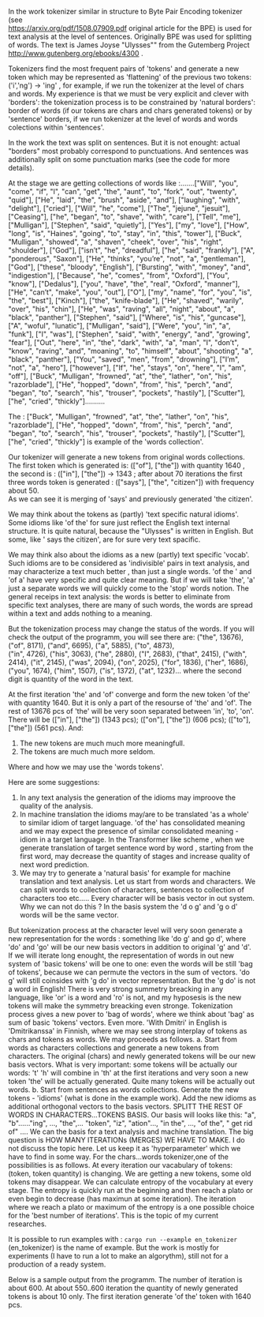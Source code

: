 In the work tokenizer similar in structure to Byte Pair Encoding tokenizer (see  
https://arxiv.org/pdf/1508.07909.pdf original article for the BPE) is used for text analysis at the level of sentences. Originally BPE was used for splitting of words.
The text is James Joyse "Ulysses"" from the Gutemberg Project
http://www.gutenberg.org/ebooks/4300 .

Tokenizers find the most frequent pairs of 'tokens' and generate a new token which may be represented as 'flattening' of the previous two tokens: ('i','ng') -> 'ing' , for example, if we run the tokenizer at the level of chars and words. My experience is that we must be very explicit and clever with 'borders': the tokenization process is to be constrained by 'natural borders': border of words (if our tokens are chars and chars generated tokens) or by 'sentence' borders, if we run tokenizer at the level of words and words colections within 'sentences'. 

In the work the  text was split on sentences. But it is not enought: actual "borders" most probably correspond to punctuations. And sentences was additionally split on some punctuation marks (see the code for more details). 

At the stage we are getting collections of words like :.......["Will", "you", "come", "if", "I", "can", "get", "the", "aunt", "to", "fork", "out", "twenty", "quid"], ["He", "laid", "the", "brush", "aside", "and"], ["laughing", "with", "delight"], ["cried"], ["Will", "he", "come"], ["The", "jejune", "jesuit"], ["Ceasing"], ["he", "began", "to", "shave", "with", "care"], ["Tell", "me"], ["Mulligan"], ["Stephen", "said", "quietly"], ["Yes"], ["my", "love"], ["How", "long", "is", "Haines", "going", "to", "stay", "in", "this", "tower"], ["Buck", "Mulligan", "showed", "a", "shaven", "cheek", "over", "his", "right", "shoulder"], ["God"], ["isn’t", "he", "dreadful"], ["he", "said", "frankly"], ["A", "ponderous", "Saxon"], ["He", "thinks", "you’re", "not", "a", "gentleman"], ["God"], ["these", "bloody", "English"], ["Bursting", "with", "money", "and", "indigestion"], ["Because", "he", "comes", "from", "Oxford"], ["You", "know"], ["Dedalus"], ["you", "have", "the", "real", "Oxford", "manner"], ["He", "can’t", "make", "you", "out"], ["O"], ["my", "name", "for", "you", "is", "the", "best"], ["Kinch"], ["the", "knife-blade"], ["He", "shaved", "warily", "over", "his", "chin"], ["He", "was", "raving", "all", "night", "about", "a", "black", "panther"], ["Stephen", "said"], ["Where", "is", "his", "guncase"], ["A", "woful", "lunatic"], ["Mulligan", "said"], ["Were", "you", "in", "a", "funk"], ["I", "was"], ["Stephen", "said", "with", "energy", "and", "growing", "fear"], ["Out", "here", "in", "the", "dark", "with", "a", "man", "I", "don’t", "know", "raving", "and", "moaning", "to", "himself", "about", "shooting", "a", "black", "panther"], ["You", "saved", "men", "from", "drowning"], ["I’m", "not", "a", "hero"], ["however"], ["If", "he", "stays", "on", "here", "I", "am", "off"], ["Buck", "Mulligan", "frowned", "at", "the", "lather", "on", "his", "razorblade"], ["He", "hopped", "down", "from", "his", "perch", "and", "began", "to", "search", "his", "trouser", "pockets", "hastily"], ["Scutter"], ["he", "cried", "thickly"]..........

The : ["Buck", "Mulligan", "frowned", "at", "the", "lather", "on", "his", "razorblade"], ["He", "hopped", "down", "from", "his", "perch", "and", "began", "to", "search", "his", "trouser", "pockets", "hastily"], ["Scutter"], ["he", "cried", "thickly"] is example of the 'words collection'. 

Our tokenizer will generate a new tokens from original words collections. The first token which is generated is: 
(["of"], ["the"]) with quantity 1640 , the second is : (["in"], ["the"]) -> 1343 ; after about 70 iterations the 
first three words token is generated : (["says"], ["the", "citizen"]) with frequency about 50.  
As we can see it is merging of 'says' and previously generated 'the citizen'. 

We may think about the tokens as (partly) 'text specific natural idioms'. Some idioms like 'of the' for sure just 
reflect the English text internal structure. It is quite natural, because the "Ulysses" is written in English. But some, like ' says the citizen',  are for sure very text spacific. 

We may think also about the idioms as a new (partly) text specific 'vocab'. Such idioms are to be considered as 'indivisible' pairs in text analysis, and may characterize a text much better , than just a single words. 'of the ' and 
'of a' have very specific and quite clear meaning. But if we will take 'the',  'a' just a separate words we will 
quickly come to the 'stop' words notion. The general receips in text analysis: the words is better to eliminate from specific text analyses, there are many of such words, the words are spread within a text and adds nothing to a meaning. 

But the tokenization process may change the status of the words. If you will check the output of the programm, 
you will see there are: ("the", 13676), ("of", 8171), ("and", 6695), ("a", 5885), ("to", 4873),  
("in", 4726), ("his", 3063), ("he", 2880), ("I", 2683), ("that", 2415), ("with", 2414), ("it", 2145), ("was", 2094), 
("on", 2025), ("for", 1836), ("her", 1686), ("you", 1674), ("him", 1507), ("is", 1372), ("at", 1232)... where the 
second digit is quantity of the word in the text. 

At the first iteration 'the' and 'of' converge and form the new token 'of the' with quantity 1640. But it is only a part of the resourse of 'the' and 'of'. The rest of 13676 pcs of 'the' will be very soon separated between 'in', 'to', 'on'. There will be  (["in"], ["the"]) (1343 pcs); (["on"], ["the"]) (606 pcs); (["to"], ["the"]) (561 pcs). 
And: 
1. The new tokens are much much more meaningfull.  
2. The tokens are much much more seldom. 

Where and how we may use the 'words tokens'. 

Here are some suggestions: 
1. In any text analysis the generation of the idioms may improove the quality of the analysis. 
2. In machine translation the idioms may/are to be translated 'as a whole' to similar idiom of target 
language. 'of the' has consolidated meaning and we may expect the presence of similar consolidated meaning - idiom 
in a target language. In the Transformer like scheme , when we generate translation of target sentence word by word , starting from the first word, may decrease the quantity of stages and increase quality of next word prediction. 
3. We may try to generate a 'natural basis' for example for machine translation and text analysis. 
Let us start from words and characters. We can split words to collection of characters, sentences to collection of 
characters too etc..... Every character will be basis vector in out system.   
Why we can not do this ? In the basis system the 'd o g' and 'g o d' words will be the same vector. 

But tokenization process at the character level will very soon generate a new representation for the words : 
something like 'do g' and go d', where 'do' and 'go' will be our new basis vectors in addition to original 'g' and 'd'. If we will iterate long enought, the representation of words in out new system of 'basic tokens' will be one to one: even the words will be still 'bag of tokens', because we can permute the vectors in the sum of vectors. 'do g' will still coinsides with 'g do' in 
vector representation.  But the 'g do' is not a word in English! There is very strong summetry breacking in any language, like 'or' is a word and 'ro' is not, and my hyposesis is the new tokens will make the symmetry breacking even stronge. Tokenization process gives a new pover to 'bag of words', where we think about 'bag' as sum of basic 'tokens' vectors. 
Even more. 'With Dmitri' in English is 'Dmitrikanssa' in Finnish, where we may see strong interplay of tokens as chars and tokens as words. We may proceeds as follows. 
a. Start from words as characters collections and generate a new tokens from characters. The original (chars) and newly generated tokens will be our new basis vectors. What is very important: some tokens will be actually our words: 
't' 'h' will combine in 'th' at the first iterations and very soon a new token 'the' will be actually generated. Quite many tokens will be actually out words. 
b. Start from sentences as words collections. Generate the new tokens - 'idioms' (what is done in the example work). Add the new idioms as additional orthogonal vectors to the basis vectors. SPLITT THE REST OF WORDS IN CHARACTERS...TOKENS BASIS. 
Our basis will looks like this: "a", "b"......"ing", ..., "the",... "token", "iz", "ation"..., "in the", ..., 
"of the", " get rid of"  ....
We can the basis for a text analysis and machine translation.
The big question is HOW MANY ITERATIONs (MERGES) WE HAVE TO MAKE. I do not discuss the topic here. Let us keep it as 'hyperparameter' which we have to find in some way. For the chars...words tokenizer,one  of the possibilities is as follows. At every iteration our vacabulary of tokens: (token, token quantity) is changing. We are getting a new tokens, some old tokens may disappear. We can calculate entropy of the vocabulary at every stage. The entropy is quickly run at the beginning and then reach a plato or even begin to decrease (has maximun at some iteration). The iteration where we reach a plato or maximum of the entropy is a one possible choice for the 'best number of iterations'. 
This is the topic of my current researches. 

It is possible to run examples with : 
`cargo run --example en_tokenizer` (en_tokenizer) is the name of example. 
But the work is mostly for experiments (I have to run a lot to make an algorythm), still not for a production of a ready system. 

Below is a sample output from the programm. The number of iteration is about 600. At about 550..600 iteration the quantity of newly generated tokens is about 10 only. The first iteration generate 'of the' token with 1640 pcs. 



